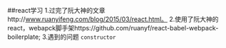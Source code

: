 ##react学习
1.过完了阮大神的文章http://www.ruanyifeng.com/blog/2015/03/react.html。
2.使用了阮大神的react，webapck脚手架https://github.com/ruanyf/react-babel-webpack-boilerplate;
3.遇到的问题
`constructor
`





